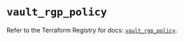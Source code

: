 # `vault_rgp_policy`

Refer to the Terraform Registry for docs: [`vault_rgp_policy`](https://registry.terraform.io/providers/hashicorp/vault/4.2.0/docs/resources/rgp_policy).
